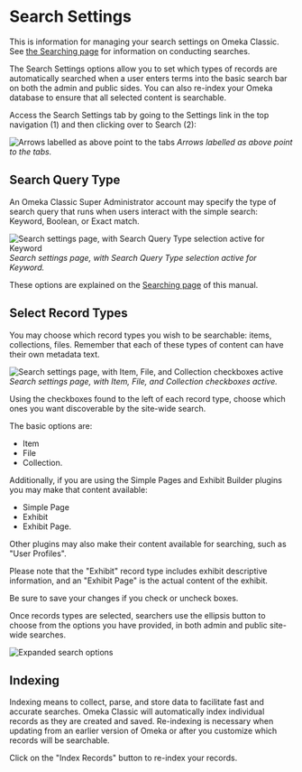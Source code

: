 # Search Settings

This is information for managing your search settings on Omeka Classic. See [the Searching page](../../GettingStarted/Searching.md) for information on conducting searches.

The Search Settings options allow you to set which types of records are automatically searched when a user enters terms into the basic search bar on both the admin and public sides. You can also re-index your Omeka database to ensure that all selected content is searchable.

Access the Search Settings tab by going to the Settings link in the top navigation (1) and then clicking over to Search (2):

![Arrows labelled as above point to the tabs](../../doc_files/searchsettingsloc.png)
*Arrows labelled as above point to the tabs.*

## Search Query Type
An Omeka Classic Super Administrator account may specify the type of search query that runs when users interact with the simple search: Keyword, Boolean, or Exact match. 

![Search settings page, with Search Query Type selection active for Keyword](../../doc_files/SearchQueryType.png)
*Search settings page, with Search Query Type selection active for Keyword.*

These options are explained on the [Searching page](../../Searching.md#search-options) of this manual. 

## Select Record Types

You may choose which record types you wish to be searchable: items, collections, files. Remember that each of these types of content can have their own metadata text. 

![Search settings page, with Item, File, and Collection checkboxes active](../../doc_files/Searchsettings.png)
*Search settings page, with Item, File, and Collection checkboxes active.*

Using the checkboxes found to the left of each record type, choose which ones you want discoverable by the site-wide search. 

The basic options are: 

- Item
- File
- Collection.

Additionally, if you are using the Simple Pages and Exhibit Builder plugins you may make that content available:

- Simple Page
- Exhibit
- Exhibit Page. 

Other plugins may also make their content available for searching, such as "User Profiles".

Please note that the "Exhibit" record type includes exhibit descriptive information, and an "Exhibit Page" is the actual content of the exhibit.

Be sure to save your changes if you check or uncheck boxes. 

Once records types are selected, searchers use the ellipsis button to choose from the options you have provided, in both admin and public site-wide searches.

![Expanded search options](../../doc_files/searchExpanded.png)

## Indexing 

Indexing means to collect, parse, and store data to facilitate fast and accurate searches. Omeka Classic will automatically index individual records as they are created and saved. Re-indexing is necessary when updating from an earlier version of Omeka or after you customize which records will be searchable.

Click on the "Index Records" button to re-index your records.

